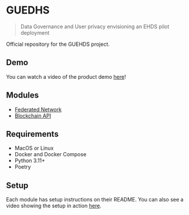 # GUEDHS

> Data Governance and User privacy envisioning an EHDS pilot deployment

Official repository for the GUEHDS project.

## Demo

You can watch a video of the product demo [here](https://eurodyn.sharepoint.com/:v:/r/sites/TRUSTCHAIN/Shared%20Documents/OC2-User%20privacy%20and%20data%20governance/OC2%20GUEDHS/3-Deliverables/GUEHDS%20DEMO%20FINAL.mp4?csf=1&web=1&e=84pr0E)!

## Modules

- [Federated Network](./federated_network/README.md)
- [Blockchain API](./blockchain-api/README.md)

## Requirements

- MacOS or Linux
- Docker and Docker Compose
- Python 3.11+
- Poetry

## Setup

Each module has setup instructions on their README. You can also see a video showing the setup in action [here](https://eurodyn.sharepoint.com/:v:/r/sites/TRUSTCHAIN/Shared%20Documents/OC2-User%20privacy%20and%20data%20governance/OC2%20GUEDHS/3-Deliverables/GUEHDS%20Setup%20Demo.mp4?csf=1&web=1&e=ThPUNp).
